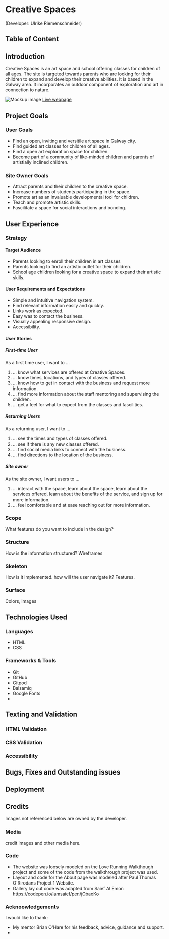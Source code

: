 # Creative Spaces
(Developer: Ulrike Riemenschneider)

## Table of Content


## Introduction

Creative Spaces is an art space and school offering classes for children of all ages. The site is targeted towards parents who are looking for their children to expand and develop their creative abilities. It is based in the Galway area. It incorporates an outdoor component of exploration and art in connection to nature.

![Mockup image](#)
[Live webpage](#)

## Project Goals

### User Goals
- Find an open, inviting and versitile art space in Galway city.
- Find guided art classes for children of all ages.
- Find a open art exploration space for children.
- Become part of a community of like-minded children and parents of artistially inclined children.

### Site Owner Goals
- Attract parents and their children to the creative space.
- Increase numbers of students participating in the space.
- Promote art as an invaluable developmental tool for children.
- Teach and promote artistic skills.
- Fascilitate a space for social interactions and bonding.

## User Experience

### Strategy

#### Target Audience
- Parents looking to enroll their children in art classes
- Parents looking to find an artistic outlet for their children.
- School age children looking for a creative space to expand their artistic skills.

#### User Requirements and Expectations
- Simple and intuitive navigation system.
- Find relevant information easily and quickly.
- Links work as expected.
- Easy was to contact the business.
- Visually appealing responsive design.
- Accessibility.

#### User Stories

##### First-time User
As a first time user, I want to ...
1. ... know what services are offered at Creative Spaces.
2. ... know times, locations, and types of classes offered.
3. ... know how to get in contact with the business and request more information.
4. ... find more information about the staff mentoring and supervising the children.
5. ... get a feel for what to expect from the classes and fascilities.

##### Returning Users
As a returning user, I want to ...
1. ... see the times and types of classes offered.
2. ... see if there is any new classes offered.
3. ... find social media links to connect with the business.
4. ... find directions to the location of the business.

##### Site owner
As the site owner, I want users to ...
1. ... interact with the space, learn about the space, learn about the services offered, learn about the benefits of the service, and sign up for more information.
2. ... feel comfortable and at ease reaching out for more information.

### Scope
What features do you want to include in the design?

### Structure
How is the information structured?
Wireframes

### Skeleton
How is it implemented. how will the user navigate it? Features.

### Surface
Colors, images 

## Technologies Used

### Languages
- HTML
- CSS

### Frameworks & Tools
- Git
- GitHub
- Gitpod
- Balsamiq
- Google Fonts
- 

## Texting and Validation

### HTML Validation


### CSS Validation


### Accessibility


## Bugs, Fixes and Outstanding issues


## Deployment


## Credits
Images not referenced below are owned by the developer.

### Media
credit images and other media here.

### Code
- The website was loosely modeled on the Love Running Walkthough project and some of the code from the walkthrough project was used.
- Layout and code for the About page was modeled after Paul Thomas O'Rirodans Project 1 Website.
- Gallery lay out code was adapted from Saief Al Emon https://codepen.io/iamsaief/pen/jObaoKo

### Acknoowledgements
I would like to thank:
- My mentor Brian O'Hare for his feedback, advice, guidance and support.
- 
